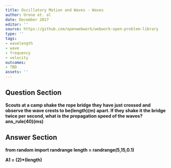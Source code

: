 ```yaml
---
title: Oscillatory Motion and Waves - Waves
author: Urone et. al
date: December 2017
editor: ''
source: https://github.com/openwebwork/webwork-open-problem-library
type: ''
tags:
- wavelength
- wave
- frequency
- velocity
outcomes:
- TBD
assets: ''
---
```


## Question Section 

<b>
Scouts at a camp shake the rope bridge they have just crossed and observe the wave crests to be(length)(m) apart. If they shake it the bridge twice per second, what is the propagation speed of the waves?
ans_rule(40)(ms)


## Answer Section

from random import randrange
length = randrange(5,15,0.1)

A1 = (2)*(length)